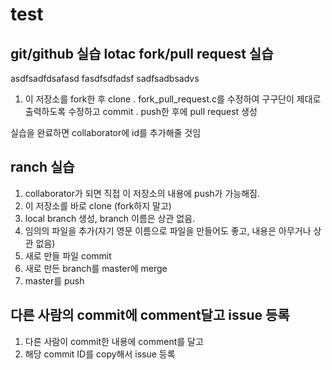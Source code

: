 # test
git/github 실습
lotac
fork/pull request 실습
----------------------

asdfsadfdsafasd
fasdfsdfadsf
sadfsadbsadvs
1. 이 저장소를 fork한 후 clone
. fork_pull_request.c를 수정하여 구구단이 제대로 출력하도록 수정하고 commit
. push한 후에 pull request 생성

실습을 완료하면 collaborator에 id를 추가해줄 것임

ranch 실습
---------

1. collaborator가 되면 직접 이 저장소의 내용에 push가 가능해짐.
2. 이 저장소를 바로 clone (fork하지 말고)
3. local branch 생성, branch 이름은 상관 없음.
3. 임의의 파일을 추가(자기 영문 이름으로 파일을 만들어도 좋고, 내용은 아무거나 상관 없음)
4. 새로 만들 파일 commit
5. 새로 만든 branch를 master에 merge
6. master를 push

다른 사람의 commit에 comment달고 issue 등록
--------------------------------
1. 다른 사람이 commit한 내용에 comment를 달고
2. 해당 commit ID를 copy해서 issue 등록

